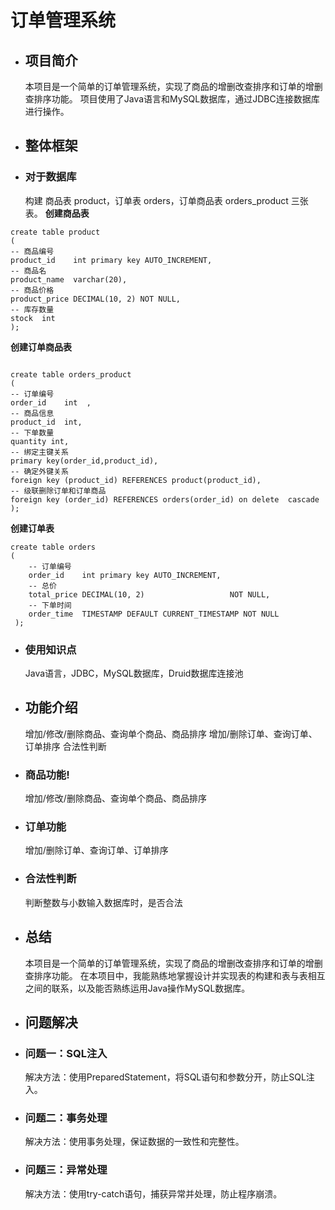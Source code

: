 # 订单管理系统
- ## 项目简介
    本项目是一个简单的订单管理系统，实现了商品的增删改查排序和订单的增删查排序功能。
    项目使用了Java语言和MySQL数据库，通过JDBC连接数据库进行操作。
- ## 整体框架
- ### 对于数据库
    构建 商品表 product，订单表 orders，订单商品表 orders_product 三张表。
**创建商品表**
```
create table product
(
-- 商品编号
product_id    int primary key AUTO_INCREMENT,
-- 商品名
product_name  varchar(20),
-- 商品价格
product_price DECIMAL(10, 2) NOT NULL,
-- 库存数量
stock  int
);
```
**创建订单商品表**
```

create table orders_product
(
-- 订单编号
order_id    int  ,
-- 商品信息
product_id  int,
-- 下单数量
quantity int,
-- 绑定主键关系
primary key(order_id,product_id),
-- 确定外键关系
foreign key (product_id) REFERENCES product(product_id),
-- 级联删除订单和订单商品
foreign key (order_id) REFERENCES orders(order_id) on delete  cascade
);
```
**创建订单表**
```
create table orders
(
    -- 订单编号
    order_id    int primary key AUTO_INCREMENT,
    -- 总价
    total_price DECIMAL(10, 2)                   NOT NULL,
    -- 下单时间
    order_time  TIMESTAMP DEFAULT CURRENT_TIMESTAMP NOT NULL
 );
```
- ### 使用知识点
    Java语言，JDBC，MySQL数据库，Druid数据库连接池
- ## 功能介绍
    增加/修改/删除商品、查询单个商品、商品排序
    增加/删除订单、查询订单、订单排序
    合法性判断
- ### 商品功能!
    增加/修改/删除商品、查询单个商品、商品排序
- ### 订单功能
    增加/删除订单、查询订单、订单排序
- ### 合法性判断
    判断整数与小数输入数据库时，是否合法
    
- ## 总结
    本项目是一个简单的订单管理系统，实现了商品的增删改查排序和订单的增删查排序功能。
    在本项目中，我能熟练地掌握设计并实现表的构建和表与表相互之间的联系，以及能否熟练运用Java操作MySQL数据库。
- ## 问题解决
- ### 问题一：SQL注入
    解决方法：使用PreparedStatement，将SQL语句和参数分开，防止SQL注入。
- ### 问题二：事务处理
    解决方法：使用事务处理，保证数据的一致性和完整性。
- ### 问题三：异常处理
    解决方法：使用try-catch语句，捕获异常并处理，防止程序崩溃。
    
